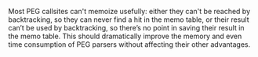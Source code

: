 Most PEG callsites can't memoize usefully: either they can't be
reached by backtracking, so they can never find a hit in the memo
table, or their result can’t be used by backtracking, so there’s no
point in saving their result in the memo table.  This should
dramatically improve the memory and even time consumption of PEG
parsers without affecting their other advantages.
